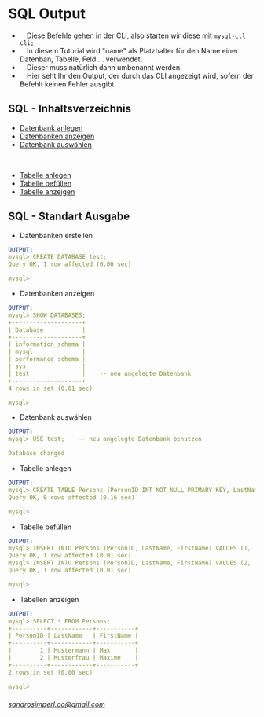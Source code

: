 # SQL Output
* &emsp;Diese Befehle gehen in der CLI, also starten wir diese mit `` mysql-ctl cli; ``<br />
* &emsp;In diesem Tutorial wird "name" als Platzhalter für den Name einer Datenban, Tabelle, Feld ... verwendet.<br />
* &emsp;Dieser muss natürlich dann umbenannt werden.<br />
* &emsp;Hier seht Ihr den Output, der durch das CLI angezeigt wird, sofern der Befehlt keinen Fehler ausgibt.<br />

## SQL - Inhaltsverzeichnis
* <a href="#l1">Datenbank anlegen</a>
* <a href="#l2">Datenbanken anzeigen</a>
* <a href="#l3">Datenbank auswählen</a>
<br />

* <a href="#l4">Tabelle anlegen</a>
* <a href="#l5">Tabelle befüllen</a>
* <a href="#l6">Tabelle anzeigen</a>

## SQL - Standart Ausgabe
  * <a name="l1">Datenbanken erstellen</a><br />
```yaml
OUTPUT:
mysql> CREATE DATABASE test;
Query OK, 1 row affected (0.00 sec)

mysql>
```
  * <a name="l2">Datenbanken anzeigen</a><br />
```yaml
OUTPUT:
mysql> SHOW DATABASES;
+--------------------+
| Database           |
+--------------------+
| information_schema |
| mysql              |
| performance_schema |
| sys                |
| test               |    -- neu angelegte Datenbank
+--------------------+
4 rows in set (0.01 sec)

mysql>
```
  * <a name="l3">Datenbank auswählen</a><br />
```yaml
OUTPUT:
mysql> USE test;    -- neu angelegte Datenbank benutzen

Database changed
```
  * <a name="l4">Tabelle anlegen</a><br />
```yaml
OUTPUT:
mysql> CREATE TABLE Persons (PersonID INT NOT NULL PRIMARY KEY, LastName VARCHAR(255), FirstName VARCHAR(255));
Query OK, 0 rows affected (0.16 sec)

mysql>
```
  * <a name="l5">Tabelle befüllen</a><br />
```yaml
OUTPUT:
mysql> INSERT INTO Persons (PersonID, LastName, FirstName) VALUES (1, 'Mustermann', 'Max');
Query OK, 1 row affected (0.01 sec)
mysql> INSERT INTO Persons (PersonID, LastName, FirstName) VALUES (2, 'Musterfrau', 'Maxime');
Query OK, 1 row affected (0.01 sec)

mysql>
```
  * <a name="l6">Tabellen anzeigen</a><br />
```yaml
OUTPUT:
mysql> SELECT * FROM Persons;
+----------+------------+-----------+
| PersonID | LastName   | FirstName |
+----------+------------+-----------+
|        1 | Mustermann | Max       |
|        2 | Musterfrau | Maxime    |
+----------+------------+-----------+
2 rows in set (0.00 sec)

mysql>
```



###### sandrosimperl.cc@gmail.com
